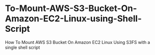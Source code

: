 # To-Mount-AWS-S3-Bucket-On-Amazon-EC2-Linux-using-Shell-Script
How To Mount AWS S3 Bucket On Amazon EC2 Linux Using S3FS with a single shell script
